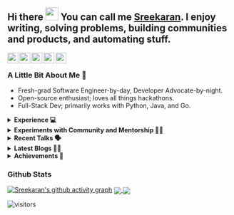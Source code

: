 <!--
**sreekaransrinath/sreekaransrinath** is a ✨ _special_ ✨ repository because its `README.md` (this file) appears on your GitHub profile.

Here are some ideas to get you started:

- 🔭 I’m currently working on ...
- 🌱 I’m currently learning ...
- 👯 I’m looking to collaborate on ...
- 🤔 I’m looking for help with ...
- 💬 Ask me about ...
- 📫 How to reach me: ...
- 😄 Pronouns: ...
- ⚡ Fun fact: ...
- 🌱 I’m currently learning ReactJS, and deep-diving into Deep Learning and Data Science
- 👯 I’m looking to collaborate on projects based on what I'm learning right now
- 🥅 2021 Goals: 
  - Grow my Twitter following and post regular, quality content ([@sk4rn][twitter] ;));
  - Contribute more to Open Source projects;
  - Learn Julia and Golang; 
  - Land my first job; 
  - Get into the MLH Fellowship;
  - Build a habit of blogging, on Hashnode;
- 🔭 I’m currently working on an easy-to-use Content Delivery System
- 😄 Pronouns: He / him
- 📫 How to reach me: I'm most active on Twitter, you can reach me there (feel free to connect on LinkedIn or shoot me an email as well!)
- 👯 I’m looking to collaborate on [Hackathons](https://devpost.com/hackathons). If you like my profile, feel free to get in touch with me!
- ### Connect with me:
[<img align="left" alt="Twitter" src="https://img.shields.io/twitter/follow/sk4rn?color=blue&label=%40sk4rn&logo=twitter&style=for-the-badge"/>][twitter]
[<img align="left" alt="Website" src="https://img.shields.io/website?down_color=red&down_message=offline&style=for-the-badge&up_message=online&url=https%3A%2F%2Fsreekaransrinath.github.io"/>][website]
[<img align="left" alt="Discord" src="https://img.shields.io/discord/384024830988648450?color=blue&label=Discord&logo=discord&style=for-the-badge"/>][discord]
[<img align="left" alt="LinkedIn" src="https://img.shields.io/badge/LinkedIn-0077B5?style=for-the-badge&logo=linkedin&logoColor=white"/>][linkedin]
-->

## Hi there <img src="https://github.com/TheDudeThatCode/TheDudeThatCode/blob/master/Assets/Hi.gif" width="29px"> You can call me [Sreekaran][website]. I enjoy writing, solving problems, building communities and products, and automating stuff.
<a href="https://hi.skrn.ml/site->twt">
  <img align="left" width="24px" src="https://cdn.jsdelivr.net/npm/ionicons@5.5.1/dist/ionicons/svg/logo-twitter.svg" style="color:#007bff !important"/>
</a>
<a href="https://sreekaran.com">
  <img align="left" width="24px" src="https://cdn.jsdelivr.net/npm/ionicons@5.5.1/dist/ionicons/svg/planet-outline.svg" style="color:#007bff !important"/>
</a>
<a href="https://hi.skrn.ml/site>li">
  <img align="left" width="24px" src="https://cdn.jsdelivr.net/npm/ionicons@5.5.1/dist/ionicons/svg/logo-linkedin.svg" style="color:#007bff !important"/>
</a>
<a href="mailto:sreekaran.srinath@gmail.com">
  <img align="left" width="24px" src="https://cdn.jsdelivr.net/npm/ionicons@5.5.1/dist/ionicons/svg/send-outline.svg" style="color:#007bff !important"/>
</a>
<a href="https://hi.skrn.ml/site>insta">
  <img align="left" width="24px" src="https://cdn.jsdelivr.net/npm/ionicons@5.5.1/dist/ionicons/svg/logo-instagram.svg" style="color:#007bff !important"/>
</a>
<br>

### A Little Bit About Me 📎
- Fresh-grad Software Engineer-by-day, Developer Advocate-by-night.
- Open-source enthusiast; loves all things hackathons.
- Full-Stack Dev; primarily works with Python, Java, and Go.

<details>
  <summary><b>Experience 💻</b></summary>
<ul> 
  <li> Developer Advocate at <a href="https://dasha.ai">Dasha AI</a>
  <li> Software Engineer at <a href="https://codemantra.com">codemantra</a>
  <li> Software Product Engineer and Data Analyst Intern at <a href="https://linkedin.com/company/spi-edge">SPI Edge</a> - Designed & implemented an end-to-end system to monitor & analyze habit formation using atomic habit principles & deployed the app to over 200 employees, resulting in a 50% increase in employee habit streaks. Developed a dashboard to track, analyze, & present metrics in real-time. 
  <li> Software Engineer Intern at <a href="https://rolocrm.in">RoloCRM</a> - Designed, developed, tested, and deployed a system to automate lead generation and scheduling of more than 50,000 email campaigns using Python and Sendy. Reduced effort to send out campaigns by 85% & saved nearly 5000 people-hours. 
  <li> Software Engineer Intern at <a href="https://serendip.co">Serendip</a> - Redesigned and built a website, which serves as the primary point of contact with consumers from scratch, and gained experience in Figma, Canva, and SEO Optimization. Contributed to their app’s codebase in React Native. 
  <li> Head of Web Development at Pranav 2019, a national-level technical symposium.
</ul>
</details>

<details>
  <summary><b>Experiments with Community and Mentorship 🙌🏼</b></summary>
  <ul>
    <li> Mentor & Judge at <a href="https://mlh.io">Major League Hacking</a> - Mentored students and judged submissions at MLH-hosted events.
    <li> Hackathon Ambassador at <a href="https://angelhack.com">AngelHack</a>.
    <li> Data Science Bootcamp Mentor at <a href="https://diya-research.org">Data Inspired Young Analysts</a> - Mentored a batch of ~10 students towards learning from scratch Python and the basics of data science in the space of a month-long winter bootcamp, with the goal of building a loan application classifier.
  <li> Co-Lead of Incubation at <a href="https://linkedin.com/company/spi-edge">SPI Edge</a> - Oversaw, led, and mentored 15 hackathon-winning teams in turning their projects into potential start-ups.
  <li> Mentor/Judge at 30+ <a href="https://skrn.ml/#Hackathons">hackathons</a>, including <a href="https://makeharvard.io">MakeHarvard</a>, <a href="https://tamuhack.com">TAMUhack</a>, <a href="https://hackdavis.io">HackDavis</a>, <a href="https://sfhacks.io">SF Hacks</a>.
    <li> Project Co-ordinator (Hackathons and Events) at Madras HackerSpace - Organized a hackathon themed around fundraising platforms. Conducted workshops and talks centered around helping newbie programmers.
      <li> Mentor at <a href="https://cs50.harvard.edu/">Harvard CS50's 2021 Seminars</a>.
    <li> Event Co-ordinator (Hackathon and Coding Challenge) at Pranav 2019 - Organized, coordinated, designed questions and tests, and pulled off the Code Mantra at Pranav 2019, a national level technical symposium, which saw a total of over 500 participants.
      <li> Mentor at <a href="https://devscript.tech">DevScript Winter of Code</a> - Mentored students in DevScript Winter of Code to contribute to open-source projects.
  </ul>
</details>

<details>
  <summary><b>Recent Talks 🗣️</b></summary>
  <ul>
    <li> <a href="https://hi.skrn.ml/site->twt">Growing With Open-Source with Matt Rickard</a>
<li> <a href="https://www.youtube.com/watch?v=d8Q8hnMk_U8">Building a great Resume as a Student in STEM</a>
    <li> <a href="https://youtu.be/iL9oDsmSE_g">Building a Social Profile as a Developer</a>
    <li> <a href="https://youtu.be/ZwP-BWEUTDo">Leveraging Communities as a Student Dev</a>
    <li> Apart from these, I go on <a href="https://hi.skrn.ml/site->twt">Twitter Spaces</a> every week to talk about all things tech, hackathons, open-source, and community.
  </ul>
</details>

<details>
  <summary><b>Latest Blogs ✍🏼</b></summary>
  <ul>
    <li><a href="https://blog.skrn.ml/hackathons-101">Hackathons 101</a>
  </ul>
</details>

<details>
  <summary><b>Achievements 🚀</b></summary>
  <ul>
    <li> Winner - Linux Foundation Dan Kohn Scholarship (KubeCon NA 2021)
    <li> #3 Worldwide among 65,000+ Hackers at <a href="https://mlh.io">Major League Hacking</a>'s <a href="https://localhackday.mlh.io">Local Hack Day: Build</a>.
    <li> #1 of 4500+ teams, <a href="https://wonsulting.com/project-2020">Wonsulting Project 2020</a> (Wonsuting4WorldLiteracy - raised >COL$3.5M for education of disadvantaged children in Colombia).
    <li> Winner (out of 100+ teams), <a href="https://mlh.io">MLH</a>'s <a href="https://organize.mlh.io/participants/events/6397-impractical-hackers">Impractical Hackers</a> Hackathon.
    <li> Winner (out of 100+ teams), <a href="https://mlh.io">MLH</a>'s <a href="https://organize.mlh.io/participants/events/6531-corgihacks">CorgiHacks</a> Hackathon.
<li> #1 (out of 120 submissions), E^3 (intra-uni hackathon).
  </ul>
</details>

### Github Stats
[![Sreekaran's github activity graph](https://activity-graph.herokuapp.com/graph?username=sreekaransrinath&theme=xcode)](https://git.io/sreekaran)
<a href="">
  <img align="center" src="https://github-readme-stats.vercel.app/api?username=sreekaransrinath&count_private=true&include_all_commits=true&show_icons=true&title_color=007bff&text_color=e7e7e7&icon_color=007bff&bg_color=171c28" />
</a>
<a href="">
  <img align="center" src="https://github-readme-stats.vercel.app/api/top-langs/?username=sreekaransrinath&layout=compact&title_color=007bff&text_color=e7e7e7&icon_color=007bff&bg_color=171c28" />
</a>

<!-- ![Karan's Github stats](https://github-readme-stats.vercel.app/api?username=sreekaransrinath&count_private=true&include_all_commits=true&show_icons=true&title_color=007bff&text_color=e7e7e7&icon_color=007bff&bg_color=171c28)

![Top Langs](https://github-readme-stats.vercel.app/api/top-langs/?username=sreekaransrinath&layout=compact&title_color=007bff&text_color=e7e7e7&icon_color=007bff&bg_color=171c28) -->

[website]: https://sreekaran.com
[twitter]: https://hi.skrn.ml/site->twt
[linkedin]: https://hi.skrn.ml/site>li
[instagram]: https://hi.skrn.ml/site>insta
[discord]: https://hi.skrn.ml/site>disc

[<img align="left" alt="visitors" src="https://visitor-badge.glitch.me/badge?page_id=sreekaransrinath.sreekaransrinath"/>][website]
